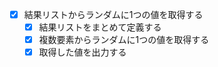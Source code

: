 - [x] 結果リストからランダムに1つの値を取得する
    - [x] 結果リストをまとめて定義する
    - [x] 複数要素からランダムに1つの値を取得する
    - [x] 取得した値を出力する